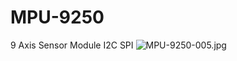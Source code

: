 # MPU-9250
9 Axis Sensor Module I2C SPI
![MPU-9250-005.jpg](https://imgbbb.com/images/2019/11/17/MPU-9250-005.jpg)
